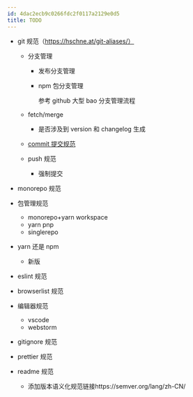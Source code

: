 ```yaml
---
id: 4dac2ecb9c0266fdc2f0117a2129e0d5
title: TODO
---
```


- git 规范（https://hschne.at/git-aliases/）

  - 分支管理

    - 发布分支管理

    - npm 包分支管理

      参考 github 大型 bao 分支管理流程

  - fetch/merge

    - 是否涉及到 version 和 changelog 生成

  - [commit 提交规范](https://www.conventionalcommits.org/)

  - push 规范

    - 强制提交

- monorepo 规范

- 包管理规范

  - monorepo+yarn workspace
  - yarn pnp
  - singlerepo

- yarn 还是 npm

  - 新版

* eslint 规范
* browserlist 规范
* 编辑器规范

  - vscode
  - webstorm

* gitignore 规范
* prettier 规范
* readme 规范
  - 添加版本语义化规范链接https://semver.org/lang/zh-CN/
